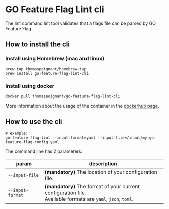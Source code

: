 # GO Feature Flag Lint cli

The lint command lint tool validates that a flags file can be parsed by GO Feature Flag.

## How to install the cli

### Install using Homebrew (mac and linux)
```shell
brew tap thomaspoignant/homebrew-tap
brew install go-feature-flag-lint-cli
```

### Install using docker
```shell
docker pull thomaspoignant/go-feature-flag-lint-cli
```
More information about the usage of the container in the [dockerhub page](https://hub.docker.com/r/thomaspoignant/go-feature-flag-lint-cli).

## How to use the cli

```shell
# example:
go-feature-flag-lint --input-format=yaml --input-file=/input/my-go-feature-flag-config.yaml
```

The command line has 2 parameters:

| param            | description                                                                                                       |
|------------------|-------------------------------------------------------------------------------------------------------------------|
| `--input-file`   | **(mandatory)** The location of your configuration file.                                                          |
| `--input-format` | **(mandatory)** The format of your current configuration file. <br/>Available formats are `yaml`, `json`, `toml`. |